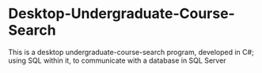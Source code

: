 # Desktop-Undergraduate-Course-Search
This is a desktop undergraduate-course-search program, developed in C#; using SQL within it, to communicate with a database in SQL Server
